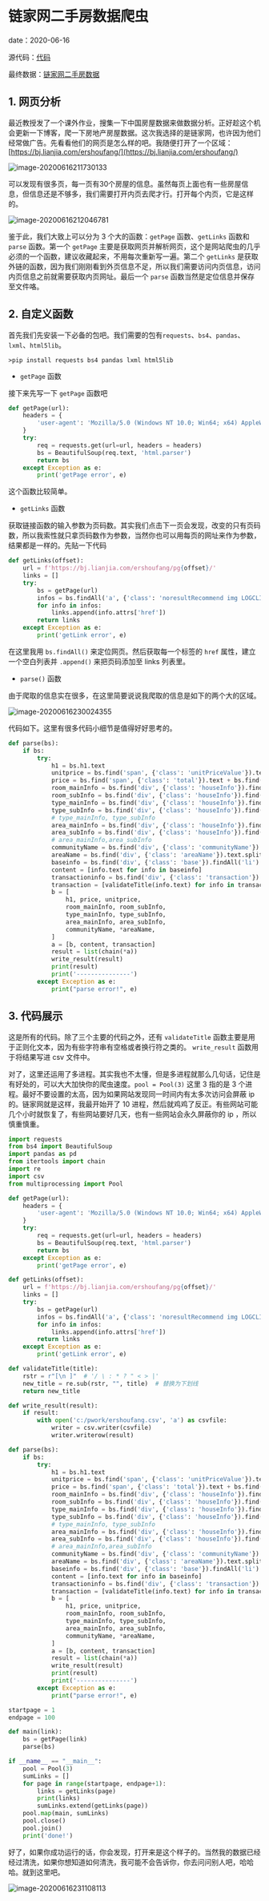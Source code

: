 # 链家网二手房数据爬虫

date：2020-06-16

源代码：[代码](scrape\链家网二手房数据爬虫.md)

最终数据：[链家网二手房数据](http://myeconomics.cn/geek/pyfile/ershoufang.csv)



## 1. 网页分析

最近教授发了一个课外作业，搜集一下中国房屋数据来做数据分析。正好趁这个机会更新一下博客，爬一下房地产房屋数据。这次我选择的是链家网，也许因为他们经常做广告。先看看他们的网页是怎么样的吧。我随便打开了一个区域：[https://bj.lianjia.com/ershoufang/](https://bj.lianjia.com/ershoufang/)

![image-20200616211730133](https://github.com/fanzhuanjun/fanzhuanjun.github.io/raw/master/myimages/image-20200616211730133.png)

可以发现有很多页，每一页有30个房屋的信息。虽然每页上面也有一些房屋信息，但信息还是不够多，我们需要打开内页去爬才行。打开每个内页，它是这样的。

![image-20200616212046781](https://github.com/fanzhuanjun/fanzhuanjun.github.io/raw/master/myimages/image-20200616212046781.png)

鉴于此，我们大致上可以分为 3 个大的函数：`getPage` 函数、`getLinks` 函数和 `parse` 函数。第一个 `getPage` 主要是获取网页并解析网页，这个是网站爬虫的几乎必须的一个函数，建议收藏起来，不用每次重新写一遍。第二个 `getLinks` 是获取外链的函数，因为我们刚刚看到外页信息不足，所以我们需要访问内页信息，访问内页信息之前就需要获取内页网址。最后一个 `parse` 函数当然是定位信息并保存至文件咯。

## 2. 自定义函数

首先我们先安装一下必备的包吧。我们需要的包有`requests`、`bs4`、`pandas`、`lxml`、`html5lib`。

```
>pip install requests bs4 pandas lxml html5lib
```

- `getPage` 函数

接下来先写一下 `getPage` 函数吧

```python
def getPage(url):
    headers = {
        'user-agent': 'Mozilla/5.0 (Windows NT 10.0; Win64; x64) AppleWebKit/537.36 (KHTML, like Gecko) Chrome/83.0.4103.97 Safari/537.36',
    }
    try:
        req = requests.get(url=url, headers = headers)
        bs = BeautifulSoup(req.text, 'html.parser')
        return bs
    except Exception as e:
        print('getPage error', e)
```

这个函数比较简单。

- `getLinks` 函数

获取链接函数的输入参数为页码数。其实我们点击下一页会发现，改变的只有页码数，所以我索性就只拿页码数作为参数，当然你也可以用每页的网址来作为参数，结果都是一样的。先贴一下代码

```python
def getLinks(offset):
    url = f'https://bj.lianjia.com/ershoufang/pg{offset}/'
    links = []
    try:
        bs = getPage(url)
        infos = bs.findAll('a', {'class': 'noresultRecommend img LOGCLICKDATA'})
        for info in infos:    
            links.append(info.attrs['href'])
        return links
    except Exception as e:
        print('getLink error', e)
```

在这里我用 `bs.findAll()` 来定位网页。然后获取每一个标签的 `href` 属性，建立一个空白列表并 `.append()` 来把页码添加至 links 列表里。

- `parse()` 函数

由于爬取的信息实在很多，在这里简要说说我爬取的信息是如下的两个大的区域。

![image-20200616230024355](https://github.com/fanzhuanjun/fanzhuanjun.github.io/raw/master/myimages/image-20200616230024355.png)

代码如下。这里有很多代码小细节是值得好好思考的。

```python
def parse(bs):
    if bs:
        try:
            h1 = bs.h1.text
            unitprice = bs.find('span', {'class': 'unitPriceValue'}).text
            price = bs.find('span', {'class': 'total'}).text + bs.find('span', {'class': 'unit'}).text
            room_mainInfo = bs.find('div', {'class': 'houseInfo'}).find('div', {'class': 'room'}).find('div', {'class': 'mainInfo'}).text
            room_subInfo = bs.find('div', {'class': 'houseInfo'}).find('div', {'class': 'room'}).find('div', {'class': 'subInfo'}).text
            type_mainInfo = bs.find('div', {'class': 'houseInfo'}).find('div', {'class': 'type'}).find('div', {'class': 'mainInfo'}).text
            type_subInfo = bs.find('div', {'class': 'houseInfo'}).find('div', {'class': 'type'}).find('div', {'class': 'subInfo'}).text
            # type_mainInfo, type_subInfo
            area_mainInfo = bs.find('div', {'class': 'houseInfo'}).find('div', {'class': 'area'}).find('div', {'class': 'mainInfo'}).text
            area_subInfo = bs.find('div', {'class': 'houseInfo'}).find('div', {'class': 'area'}).find('div', {'class': 'subInfo'}).text
            # area_mainInfo,area_subInfo
            communityName = bs.find('div', {'class': 'communityName'}).find('a', {'class': 'info'}).text
            areaName = bs.find('div', {'class': 'areaName'}).text.split('\xa0')
            baseinfo = bs.find('div', {'class': 'base'}).findAll('li')
            content = [info.text for info in baseinfo]
            transactioninfo = bs.find('div', {'class': 'transaction'}).findAll('li')
            transaction = [validateTitle(info.text) for info in transactioninfo]
            b = [
                h1, price, unitprice,
                room_mainInfo, room_subInfo,
                type_mainInfo, type_subInfo,
                area_mainInfo, area_subInfo,
                communityName, *areaName,
            ]
            a = [b, content, transaction]
            result = list(chain(*a))
            write_result(result)
            print(result)
            print('---------------')
        except Exception as e:
            print("parse error!", e)
```



## 3. 代码展示

这是所有的代码。除了三个主要的代码之外，还有 `validateTitle` 函数主要是用于正则化文本，因为有些字符串有空格或者换行符之类的。 `write_result` 函数用于将结果写进 csv 文件中。

对了，这里还运用了多进程。其实我也不太懂，但是多进程就那么几句话，记住是有好处的，可以大大加快你的爬虫速度。`pool = Pool(3)` 这里 3 指的是 3 个进程。最好不要设置的太高，因为如果网站发现同一时间内有太多次访问会屏蔽 ip 的。链家网就是这样，我最开始开了 10 进程，然后就鸡鸡了反正。有些网站可能几个小时就恢复了，有些网站要好几天，也有一些网站会永久屏蔽你的 ip ，所以慎重慎重。

```python
import requests
from bs4 import BeautifulSoup
import pandas as pd
from itertools import chain
import re
import csv
from multiprocessing import Pool

def getPage(url):
    headers = {
        'user-agent': 'Mozilla/5.0 (Windows NT 10.0; Win64; x64) AppleWebKit/537.36 (KHTML, like Gecko) Chrome/83.0.4103.97 Safari/537.36',
    }
    try:
        req = requests.get(url=url, headers = headers)
        bs = BeautifulSoup(req.text, 'html.parser')
        return bs
    except Exception as e:
        print('getPage error', e)

def getLinks(offset):
    url = f'https://bj.lianjia.com/ershoufang/pg{offset}/'
    links = []
    try:
        bs = getPage(url)
        infos = bs.findAll('a', {'class': 'noresultRecommend img LOGCLICKDATA'})
        for info in infos:    
            links.append(info.attrs['href'])
        return links
    except Exception as e:
        print('getLink error', e)

def validateTitle(title):
    rstr = r"[\n ]"  # '/ \ : * ? " < > |'
    new_title = re.sub(rstr, "", title)  # 替换为下划线
    return new_title

def write_result(result):
    if result:
        with open('c:/pwork/ershoufang.csv', 'a') as csvfile:
            writer = csv.writer(csvfile)
            writer.writerow(result)

def parse(bs):
    if bs:
        try:
            h1 = bs.h1.text
            unitprice = bs.find('span', {'class': 'unitPriceValue'}).text
            price = bs.find('span', {'class': 'total'}).text + bs.find('span', {'class': 'unit'}).text
            room_mainInfo = bs.find('div', {'class': 'houseInfo'}).find('div', {'class': 'room'}).find('div', {'class': 'mainInfo'}).text
            room_subInfo = bs.find('div', {'class': 'houseInfo'}).find('div', {'class': 'room'}).find('div', {'class': 'subInfo'}).text
            type_mainInfo = bs.find('div', {'class': 'houseInfo'}).find('div', {'class': 'type'}).find('div', {'class': 'mainInfo'}).text
            type_subInfo = bs.find('div', {'class': 'houseInfo'}).find('div', {'class': 'type'}).find('div', {'class': 'subInfo'}).text
            # type_mainInfo, type_subInfo
            area_mainInfo = bs.find('div', {'class': 'houseInfo'}).find('div', {'class': 'area'}).find('div', {'class': 'mainInfo'}).text
            area_subInfo = bs.find('div', {'class': 'houseInfo'}).find('div', {'class': 'area'}).find('div', {'class': 'subInfo'}).text
            # area_mainInfo,area_subInfo
            communityName = bs.find('div', {'class': 'communityName'}).find('a', {'class': 'info'}).text
            areaName = bs.find('div', {'class': 'areaName'}).text.split('\xa0')
            baseinfo = bs.find('div', {'class': 'base'}).findAll('li')
            content = [info.text for info in baseinfo]
            transactioninfo = bs.find('div', {'class': 'transaction'}).findAll('li')
            transaction = [validateTitle(info.text) for info in transactioninfo]
            b = [
                h1, price, unitprice,
                room_mainInfo, room_subInfo,
                type_mainInfo, type_subInfo,
                area_mainInfo, area_subInfo,
                communityName, *areaName,
            ]
            a = [b, content, transaction]
            result = list(chain(*a))
            write_result(result)
            print(result)
            print('---------------')
        except Exception as e:
            print("parse error!", e)

startpage = 1
endpage = 100

def main(link):
    bs = getPage(link)
    parse(bs)

if __name__ == "__main__":
    pool = Pool(3)
    sumLinks = []
    for page in range(startpage, endpage+1):
        links = getLinks(page)
        print(links)
        sumLinks.extend(getLinks(page))
    pool.map(main, sumLinks)
    pool.close()
    pool.join()
    print('done!')
```

好了，如果你成功运行的话，你会发现，打开来是这个样子的。当然我的数据已经经过清洗，如果你想知道如何清洗，我可能不会告诉你，你去问问别人吧，哈哈哈。就到这里吧。

![image-20200616231108113](https://github.com/fanzhuanjun/fanzhuanjun.github.io/raw/master/myimages/image-20200616231108113.png)